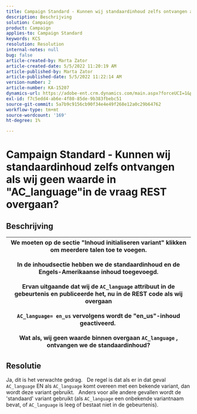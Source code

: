 ```yaml
---
title: Campaign Standard - Kunnen wij standaardinhoud zelfs ontvangen als wij geen waarde in "AC_language"in de vraag REST overgaan?
description: Beschrijving
solution: Campaign
product: Campaign
applies-to: Campaign Standard
keywords: KCS
resolution: Resolution
internal-notes: null
bug: false
article-created-by: Marta Zator
article-created-date: 5/5/2022 11:20:19 AM
article-published-by: Marta Zator
article-published-date: 5/5/2022 11:22:14 AM
version-number: 2
article-number: KA-15207
dynamics-url: https://adobe-ent.crm.dynamics.com/main.aspx?forceUCI=1&pagetype=entityrecord&etn=knowledgearticle&id=64ef1f53-65cc-ec11-a7b5-6045bd00dbbc
exl-id: f7c5edd4-ab6e-4f80-85de-9b383fbebc51
source-git-commit: 5a7b9c9156cb90f34e4e49f268e12a0c29b64762
workflow-type: tm+mt
source-wordcount: '169'
ht-degree: 1%

---
```


# Campaign Standard - Kunnen wij standaardinhoud zelfs ontvangen als wij geen waarde in &quot;AC_language&quot;in de vraag REST overgaan?

## Beschrijving



| We moeten op de sectie &quot;Inhoud initialiseren variant&quot; klikken om meerdere talen toe te voegen.<br>   <br>  In de inhoudsectie hebben we de standaardinhoud en de Engels-Amerikaanse inhoud toegevoegd.<br>   <br>  Ervan uitgaande dat wij de `AC_language` attribuut in de gebeurtenis en publiceerde het, nu in de REST code als wij overgaan<br><br>  `AC_language= en_us` vervolgens wordt de &quot;en_us&quot;-inhoud geactiveerd. <br><br>  Wat als, wij geen waarde binnen overgaan `AC_language` , ontvangen we de standaardinhoud? |
| --- |



## Resolutie


Ja, dit is het verwachte gedrag.
 
De regel is dat als er in dat geval `AC_language` EN als `AC_language` komt overeen met een bekende variant, dan wordt deze variant gebruikt.
 
Anders voor alle andere gevallen wordt de &#39;standaard&#39; variant gebruikt (als `AC_language` een onbekende variantnaam bevat, of `AC_language` is leeg of bestaat niet in de gebeurtenis).
